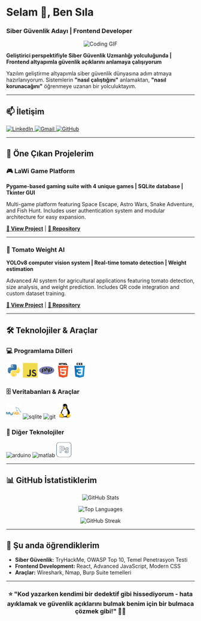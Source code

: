 # Selam 👋, Ben Sıla
### **Siber Güvenlik Adayı | Frontend Developer**

<div align="center">
  <img src="https://media2.giphy.com/media/v1.Y2lkPTc5MGI3NjExNXlvMW11OW5uN2lxOWU0cHZyMnJ5dWFpdGcyNWNicGV6YWU3YzEwdiZlcD12MV9pbnRlcm5hbF9naWZfYnlfaWQmY3Q9Zw/8m7nAJTYvzNUh54HQm/giphy.gif" width="400" height="300" alt="Coding GIF">
</div>

**Geliştirici perspektifiyle Siber Güvenlik Uzmanlığı yolculuğunda | Frontend altyapımla güvenlik açıklarını anlamaya çalışıyorum**

Yazılım geliştirme altyapımla siber güvenlik dünyasına adım atmaya hazırlanıyorum. Sistemlerin **"nasıl çalıştığını"** anlamaktan, **"nasıl korunacağını"** öğrenmeye uzanan bir yolculuktayım.

---

## 📫 İletişim

<p align="left">
  <a href="https://www.linkedin.com/in/silanur-bas/" target="_blank">
    <img src="https://img.shields.io/badge/LinkedIn-%230077B5.svg?&style=for-the-badge&logo=linkedin&logoColor=white" alt="LinkedIn">
  </a>
  <a href="mailto:slanurbas15@gmail.com">
    <img src="https://img.shields.io/badge/Gmail-D14836?style=for-the-badge&logo=gmail&logoColor=white" alt="Gmail">
  </a>
  <a href="https://github.com/lunaimer" target="_blank">
    <img src="https://img.shields.io/badge/GitHub-100000?style=for-the-badge&logo=github&logoColor=white" alt="GitHub">
  </a>
</p>

---

## 🚀 Öne Çıkan Projelerim

### 🎮 LaWi Game Platform
**Pygame-based gaming suite with 4 unique games | SQLite database | Tkinter GUI**

Multi-game platform featuring Space Escape, Astro Wars, Snake Adventure, and Fish Hunt. Includes user authentication system and modular architecture for easy expansion.

[**🔗 View Project**](https://github.com/lunaimer/LaWi-Game-Platform) | 
[**📁 Repository**](https://github.com/lunaimer/LaWi-Game-Platform)

---

### 🍅 Tomato Weight AI
**YOLOv8 computer vision system | Real-time tomato detection | Weight estimation**

Advanced AI system for agricultural applications featuring tomato detection, size analysis, and weight prediction. Includes QR code integration and custom dataset training.

[**🔗 View Project**](https://github.com/lunaimer/TomatoWeightAI-YOLOv8-Based-Tomato-Detection-and-Weight-Estimation-System) | 
[**📁 Repository**](https://github.com/lunaimer/TomatoWeightAI-YOLOv8-Based-Tomato-Detection-and-Weight-Estimation-System)

---

## 🛠️ Teknolojiler & Araçlar

### 💻 Programlama Dilleri
<p align="left">
  <img src="https://raw.githubusercontent.com/devicons/devicon/master/icons/python/python-original.svg" alt="python" width="40" height="40"/>
  <img src="https://raw.githubusercontent.com/devicons/devicon/master/icons/javascript/javascript-original.svg" alt="javascript" width="40" height="40"/>
  <img src="https://raw.githubusercontent.com/devicons/devicon/master/icons/php/php-original.svg" alt="php" width="40" height="40"/>
  <img src="https://raw.githubusercontent.com/devicons/devicon/master/icons/html5/html5-original-wordmark.svg" alt="html5" width="40" height="40"/>
  <img src="https://raw.githubusercontent.com/devicons/devicon/master/icons/css3/css3-original-wordmark.svg" alt="css3" width="40" height="40"/>
</p>

### 🗄️ Veritabanları & Araçlar
<p align="left">
  <img src="https://raw.githubusercontent.com/devicons/devicon/master/icons/mysql/mysql-original-wordmark.svg" alt="mysql" width="40" height="40"/>
  <img src="https://www.vectorlogo.zone/logos/sqlite/sqlite-icon.svg" alt="sqlite" width="40" height="40"/>
  <img src="https://www.vectorlogo.zone/logos/git-scm/git-scm-icon.svg" alt="git" width="40" height="40"/>
  <img src="https://raw.githubusercontent.com/devicons/devicon/master/icons/linux/linux-original.svg" alt="linux" width="40" height="40"/>
</p>

### 🔧 Diğer Teknolojiler
<p align="left">
  <img src="https://cdn.worldvectorlogo.com/logos/arduino-1.svg" alt="arduino" width="40" height="40"/>
  <img src="https://upload.wikimedia.org/wikipedia/commons/2/21/Matlab_Logo.png" alt="matlab" width="40" height="40"/>
  <img src="https://raw.githubusercontent.com/devicons/devicon/master/icons/photoshop/photoshop-line.svg" alt="photoshop" width="40" height="40"/>
</p>

---

## 📊 GitHub İstatistiklerim

<div align="center">

![GitHub Stats](https://github-readme-stats.vercel.app/api?username=lunaimer&show_icons=true&count_private=true&theme=radical&hide_border=true&bg_color=0D1117)

![Top Languages](https://github-readme-stats.vercel.app/api/top-langs/?username=lunaimer&layout=compact&theme=radical&hide_border=true&bg_color=0D1117)

![GitHub Streak](https://github-readme-streak-stats.herokuapp.com/?user=lunaimer&theme=radical&hide_border=true&background=0D1117)

</div>

---

## 🌱 Şu anda öğrendiklerim

- **Siber Güvenlik:** TryHackMe, OWASP Top 10, Temel Penetrasyon Testi
- **Frontend Development:** React, Advanced JavaScript, Modern CSS
- **Araçlar:** Wireshark, Nmap, Burp Suite temelleri

---

<div align="center">

### ⭐ **"Kod yazarken kendimi bir dedektif gibi hissediyorum - hata ayıklamak ve güvenlik açıklarını bulmak benim için bir bulmaca çözmek gibi!"** 🕵️‍♂️


</div>
